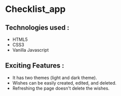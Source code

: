 # Checklist_app

## Technologies used :
- HTML5
- CSS3
- Vanilla Javascript

## Exciting Features :
 - It has two themes (light and dark theme).
 - Wishes can be easily created, edited, and deleted.
 - Refreshing the page doesn't delete the wishes.
